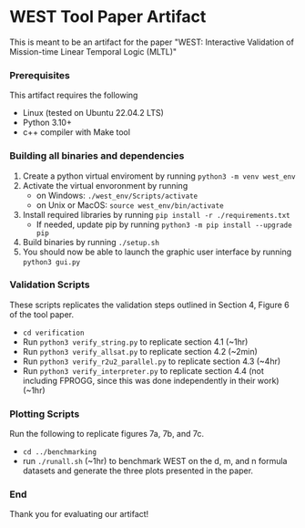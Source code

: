 # WEST Tool Paper Artifact
This is meant to be an artifact for the paper "WEST: Interactive Validation of Mission-time Linear Temporal Logic (MLTL)" 

### Prerequisites
This artifact requires the following
- Linux (tested on Ubuntu 22.04.2 LTS)
- Python 3.10+
- c++ compiler with Make tool

### Building all binaries and dependencies
1. Create a python virtual enviroment by running 
`python3 -m venv west_env`
2. Activate the virtual envoronment by running
    - on Windows: `./west_env/Scripts/activate`
    - on Unix or MacOS: `source west_env/bin/activate`
3. Install required libraries by running `pip install -r ./requirements.txt`
    - If needed, update pip by running `python3 -m pip install --upgrade pip`
4. Build binaries by running `./setup.sh`
5. You should now be able to launch the graphic user interface by running `python3 gui.py`

### Validation Scripts
These scripts replicates the validation steps outlined in Section 4, Figure 6 of the tool paper. 
- `cd verification` 
- Run `python3 verify_string.py` to replicate section 4.1 (~1hr)
- Run `python3 verify_allsat.py` to replicate section 4.2 (~2min)
- Run `python3 verify_r2u2_parallel.py` to replicate section 4.3 (~4hr)
- Run `python3 verify_interpreter.py` to replicate section 4.4 (not including FPROGG, since this was done independently in their work) (~1hr)

### Plotting Scripts
Run the following to replicate figures 7a, 7b, and 7c.
- `cd ../benchmarking`
- run `./runall.sh` (~1hr) to benchmark WEST on the d, m, and n formula datasets and generate the three plots presented in the paper. 

### End
Thank you for evaluating our artifact! 

